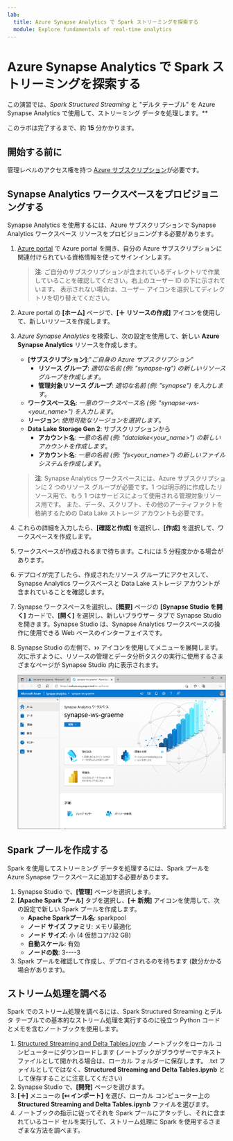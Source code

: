 ```yaml
---
lab:
  title: Azure Synapse Analytics で Spark ストリーミングを探索する
  module: Explore fundamentals of real-time analytics
---
```


# Azure Synapse Analytics で Spark ストリーミングを探索する

この演習では、*Spark Structured Streaming* と "デルタ テーブル" を Azure Synapse Analytics で使用して、ストリーミング データを処理します。**

このラボは完了するまで、約 **15** 分かかります。

## 開始する前に

管理レベルのアクセス権を持つ [Azure サブスクリプション](https://azure.microsoft.com/free)が必要です。

## Synapse Analytics ワークスペースをプロビジョニングする

Synapse Analytics を使用するには、Azure サブスクリプションで Synapse Analytics ワークスペース リソースをプロビジョニングする必要があります。

1. [Azure portal](https://portal.azure.com?azure-portal=true) で Azure portal を開き、自分の Azure サブスクリプションに関連付けられている資格情報を使ってサインインします。

    > **注**: ご自分のサブスクリプションが含まれているディレクトリで作業していることを確認してください。右上のユーザー ID の下に示されています。 表示されない場合は、ユーザー アイコンを選択してディレクトリを切り替えてください。

2. Azure portal の **[ホーム]** ページで、**[&#65291; リソースの作成]** アイコンを使用して、新しいリソースを作成します。
3. *Azure Synapse Analytics* を検索し、次の設定を使用して、新しい **Azure Synapse Analytics** リソースを作成します。
    - **[サブスクリプション]**:"*ご自身の Azure サブスクリプション*"
        - **リソース グループ**: *適切な名前 (例: "synapse-rg") の新しいリソース グループを作成します*。
        - **管理対象リソース グループ**: *適切な名前 (例: "synapse") を入力します*。
    - **ワークスペース名**: *一意のワークスペース名 (例: "synapse-ws-<your_name>") を入力します*。
    - **リージョン**: *使用可能なリージョンを選択します*。
    - **Data Lake Storage Gen 2**: サブスクリプションから
        - **アカウント名**: *一意の名前 (例: "datalake<your_name>") の新しいアカウントを作成します*。
        - **アカウント名**: *一意の名前 (例: "fs<your_name>") の新しいファイル システムを作成します*。

    > **注**: Synapse Analytics ワークスペースには、Azure サブスクリプションに 2 つのリソース グループが必要です。1 つは明示的に作成したリソース用で、もう 1 つはサービスによって使用される管理対象リソース用です。 また、データ、スクリプト、その他のアーティファクトを格納するための Data Lake ストレージ アカウントも必要です。

4. これらの詳細を入力したら、**[確認と作成]** を選択し、**[作成]** を選択して、ワークスペースを作成します。
5. ワークスペースが作成されるまで待ちます。これには 5 分程度かかる場合があります。
6. デプロイが完了したら、作成されたリソース グループにアクセスして、Synapse Analytics ワークスペースと Data Lake ストレージ アカウントが含まれていることを確認します。
7. Synapse ワークスペースを選択し、**[概要]** ページの **[Synapse Studio を開く]** カードで、**[開く]** を選択し、新しいブラウザー タブで Synapse Studio を開きます。Synapse Studio は、Synapse Analytics ワークスペースの操作に使用できる Web ベースのインターフェイスです。
8. Synapse Studio の左側で、**&rsaquo;&rsaquo;** アイコンを使用してメニューを展開します。次に示すように、リソースの管理とデータ分析タスクの実行に使用するさまざまなページが Synapse Studio 内に表示されます。

    ![Synapse Studio](images/synapse-studio.png)

## Spark プールを作成する

Spark を使用してストリーミング データを処理するには、Spark プールを Azure Synapse ワークスペースに追加する必要があります。

1. Synapse Studio で、**[管理]** ページを選択します。
2. **[Apache Spark プール]** タブを選択し、**[&#65291; 新規]** アイコンを使用して、次の設定で新しい Spark プールを作成します。
    - **Apache Sparkプール名**: sparkpool
    - **ノード サイズ ファミリ**: メモリ最適化
    - **ノード サイズ**: 小 (4 仮想コア/32 GB)
    - **自動スケール**: 有効
    - **ノードの数**: 3----3
3. Spark プールを確認して作成し、デプロイされるのを待ちます (数分かかる場合があります)。

## ストリーム処理を調べる

Spark でのストリーム処理を調べるには、Spark Structured Streaming とデルタ テーブルでの基本的なストリーム処理を実行するのに役立つ Python コードとメモを含むノートブックを使用します。

1. [Structured Streaming and Delta Tables.ipynb](https://github.com/MicrosoftLearning/DP-900T00A-Azure-Data-Fundamentals/raw/master/streaming/Spark%20Structured%20Streaming%20and%20Delta%20Tables.ipynb) ノートブックをローカル コンピューターにダウンロードします (ノートブックがブラウザーでテキスト ファイルとして開かれる場合は、ローカル フォルダーに保存します。 .txt ファイルとしてではなく、**Structured Streaming and Delta Tables.ipynb** として保存することに注意してください)
2. Synapse Studio で、**[開発]** ページを選びます。
3. **[&#65291;]** メニューの **[&#8612; インポート]** を選び、ローカル コンピューター上の **Structured Streaming and Delta Tables.ipynb** ファイルを選びます。
4. ノートブックの指示に従ってそれを Spark プールにアタッチし、それに含まれているコード セルを実行して、ストリーム処理に Spark を使用するさまざまな方法を調べます。
